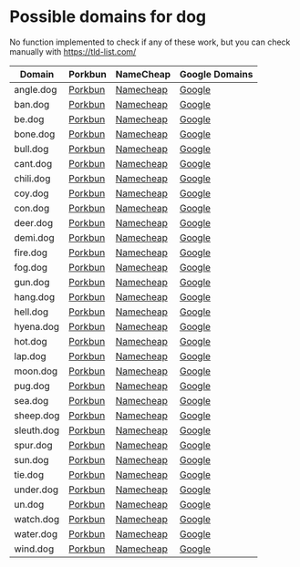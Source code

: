 # Possible domains for dog

No function implemented to check if any of these work, but you can check manually with https://tld-list.com/

| Domain | Porkbun | NameCheap | Google Domains |
|---|---|---|---|
| angle.dog | [Porkbun](https://porkbun.com/checkout/search?prb=e814663da1&tlds=&idnLanguage=&search=search&q=angle.dog) | [Namecheap](https://www.namecheap.com/domains/registration/results/?domain=angle.dog) | [Google](https://domains.google.com/registrar/search?searchTerm=angle.dog) |
| ban.dog | [Porkbun](https://porkbun.com/checkout/search?prb=e814663da1&tlds=&idnLanguage=&search=search&q=ban.dog) | [Namecheap](https://www.namecheap.com/domains/registration/results/?domain=ban.dog) | [Google](https://domains.google.com/registrar/search?searchTerm=ban.dog) |
| be.dog | [Porkbun](https://porkbun.com/checkout/search?prb=e814663da1&tlds=&idnLanguage=&search=search&q=be.dog) | [Namecheap](https://www.namecheap.com/domains/registration/results/?domain=be.dog) | [Google](https://domains.google.com/registrar/search?searchTerm=be.dog) |
| bone.dog | [Porkbun](https://porkbun.com/checkout/search?prb=e814663da1&tlds=&idnLanguage=&search=search&q=bone.dog) | [Namecheap](https://www.namecheap.com/domains/registration/results/?domain=bone.dog) | [Google](https://domains.google.com/registrar/search?searchTerm=bone.dog) |
| bull.dog | [Porkbun](https://porkbun.com/checkout/search?prb=e814663da1&tlds=&idnLanguage=&search=search&q=bull.dog) | [Namecheap](https://www.namecheap.com/domains/registration/results/?domain=bull.dog) | [Google](https://domains.google.com/registrar/search?searchTerm=bull.dog) |
| cant.dog | [Porkbun](https://porkbun.com/checkout/search?prb=e814663da1&tlds=&idnLanguage=&search=search&q=cant.dog) | [Namecheap](https://www.namecheap.com/domains/registration/results/?domain=cant.dog) | [Google](https://domains.google.com/registrar/search?searchTerm=cant.dog) |
| chili.dog | [Porkbun](https://porkbun.com/checkout/search?prb=e814663da1&tlds=&idnLanguage=&search=search&q=chili.dog) | [Namecheap](https://www.namecheap.com/domains/registration/results/?domain=chili.dog) | [Google](https://domains.google.com/registrar/search?searchTerm=chili.dog) |
| coy.dog | [Porkbun](https://porkbun.com/checkout/search?prb=e814663da1&tlds=&idnLanguage=&search=search&q=coy.dog) | [Namecheap](https://www.namecheap.com/domains/registration/results/?domain=coy.dog) | [Google](https://domains.google.com/registrar/search?searchTerm=coy.dog) |
| con.dog | [Porkbun](https://porkbun.com/checkout/search?prb=e814663da1&tlds=&idnLanguage=&search=search&q=con.dog) | [Namecheap](https://www.namecheap.com/domains/registration/results/?domain=con.dog) | [Google](https://domains.google.com/registrar/search?searchTerm=con.dog) |
| deer.dog | [Porkbun](https://porkbun.com/checkout/search?prb=e814663da1&tlds=&idnLanguage=&search=search&q=deer.dog) | [Namecheap](https://www.namecheap.com/domains/registration/results/?domain=deer.dog) | [Google](https://domains.google.com/registrar/search?searchTerm=deer.dog) |
| demi.dog | [Porkbun](https://porkbun.com/checkout/search?prb=e814663da1&tlds=&idnLanguage=&search=search&q=demi.dog) | [Namecheap](https://www.namecheap.com/domains/registration/results/?domain=demi.dog) | [Google](https://domains.google.com/registrar/search?searchTerm=demi.dog) |
| fire.dog | [Porkbun](https://porkbun.com/checkout/search?prb=e814663da1&tlds=&idnLanguage=&search=search&q=fire.dog) | [Namecheap](https://www.namecheap.com/domains/registration/results/?domain=fire.dog) | [Google](https://domains.google.com/registrar/search?searchTerm=fire.dog) |
| fog.dog | [Porkbun](https://porkbun.com/checkout/search?prb=e814663da1&tlds=&idnLanguage=&search=search&q=fog.dog) | [Namecheap](https://www.namecheap.com/domains/registration/results/?domain=fog.dog) | [Google](https://domains.google.com/registrar/search?searchTerm=fog.dog) |
| gun.dog | [Porkbun](https://porkbun.com/checkout/search?prb=e814663da1&tlds=&idnLanguage=&search=search&q=gun.dog) | [Namecheap](https://www.namecheap.com/domains/registration/results/?domain=gun.dog) | [Google](https://domains.google.com/registrar/search?searchTerm=gun.dog) |
| hang.dog | [Porkbun](https://porkbun.com/checkout/search?prb=e814663da1&tlds=&idnLanguage=&search=search&q=hang.dog) | [Namecheap](https://www.namecheap.com/domains/registration/results/?domain=hang.dog) | [Google](https://domains.google.com/registrar/search?searchTerm=hang.dog) |
| hell.dog | [Porkbun](https://porkbun.com/checkout/search?prb=e814663da1&tlds=&idnLanguage=&search=search&q=hell.dog) | [Namecheap](https://www.namecheap.com/domains/registration/results/?domain=hell.dog) | [Google](https://domains.google.com/registrar/search?searchTerm=hell.dog) |
| hyena.dog | [Porkbun](https://porkbun.com/checkout/search?prb=e814663da1&tlds=&idnLanguage=&search=search&q=hyena.dog) | [Namecheap](https://www.namecheap.com/domains/registration/results/?domain=hyena.dog) | [Google](https://domains.google.com/registrar/search?searchTerm=hyena.dog) |
| hot.dog | [Porkbun](https://porkbun.com/checkout/search?prb=e814663da1&tlds=&idnLanguage=&search=search&q=hot.dog) | [Namecheap](https://www.namecheap.com/domains/registration/results/?domain=hot.dog) | [Google](https://domains.google.com/registrar/search?searchTerm=hot.dog) |
| lap.dog | [Porkbun](https://porkbun.com/checkout/search?prb=e814663da1&tlds=&idnLanguage=&search=search&q=lap.dog) | [Namecheap](https://www.namecheap.com/domains/registration/results/?domain=lap.dog) | [Google](https://domains.google.com/registrar/search?searchTerm=lap.dog) |
| moon.dog | [Porkbun](https://porkbun.com/checkout/search?prb=e814663da1&tlds=&idnLanguage=&search=search&q=moon.dog) | [Namecheap](https://www.namecheap.com/domains/registration/results/?domain=moon.dog) | [Google](https://domains.google.com/registrar/search?searchTerm=moon.dog) |
| pug.dog | [Porkbun](https://porkbun.com/checkout/search?prb=e814663da1&tlds=&idnLanguage=&search=search&q=pug.dog) | [Namecheap](https://www.namecheap.com/domains/registration/results/?domain=pug.dog) | [Google](https://domains.google.com/registrar/search?searchTerm=pug.dog) |
| sea.dog | [Porkbun](https://porkbun.com/checkout/search?prb=e814663da1&tlds=&idnLanguage=&search=search&q=sea.dog) | [Namecheap](https://www.namecheap.com/domains/registration/results/?domain=sea.dog) | [Google](https://domains.google.com/registrar/search?searchTerm=sea.dog) |
| sheep.dog | [Porkbun](https://porkbun.com/checkout/search?prb=e814663da1&tlds=&idnLanguage=&search=search&q=sheep.dog) | [Namecheap](https://www.namecheap.com/domains/registration/results/?domain=sheep.dog) | [Google](https://domains.google.com/registrar/search?searchTerm=sheep.dog) |
| sleuth.dog | [Porkbun](https://porkbun.com/checkout/search?prb=e814663da1&tlds=&idnLanguage=&search=search&q=sleuth.dog) | [Namecheap](https://www.namecheap.com/domains/registration/results/?domain=sleuth.dog) | [Google](https://domains.google.com/registrar/search?searchTerm=sleuth.dog) |
| spur.dog | [Porkbun](https://porkbun.com/checkout/search?prb=e814663da1&tlds=&idnLanguage=&search=search&q=spur.dog) | [Namecheap](https://www.namecheap.com/domains/registration/results/?domain=spur.dog) | [Google](https://domains.google.com/registrar/search?searchTerm=spur.dog) |
| sun.dog | [Porkbun](https://porkbun.com/checkout/search?prb=e814663da1&tlds=&idnLanguage=&search=search&q=sun.dog) | [Namecheap](https://www.namecheap.com/domains/registration/results/?domain=sun.dog) | [Google](https://domains.google.com/registrar/search?searchTerm=sun.dog) |
| tie.dog | [Porkbun](https://porkbun.com/checkout/search?prb=e814663da1&tlds=&idnLanguage=&search=search&q=tie.dog) | [Namecheap](https://www.namecheap.com/domains/registration/results/?domain=tie.dog) | [Google](https://domains.google.com/registrar/search?searchTerm=tie.dog) |
| under.dog | [Porkbun](https://porkbun.com/checkout/search?prb=e814663da1&tlds=&idnLanguage=&search=search&q=under.dog) | [Namecheap](https://www.namecheap.com/domains/registration/results/?domain=under.dog) | [Google](https://domains.google.com/registrar/search?searchTerm=under.dog) |
| un.dog | [Porkbun](https://porkbun.com/checkout/search?prb=e814663da1&tlds=&idnLanguage=&search=search&q=un.dog) | [Namecheap](https://www.namecheap.com/domains/registration/results/?domain=un.dog) | [Google](https://domains.google.com/registrar/search?searchTerm=un.dog) |
| watch.dog | [Porkbun](https://porkbun.com/checkout/search?prb=e814663da1&tlds=&idnLanguage=&search=search&q=watch.dog) | [Namecheap](https://www.namecheap.com/domains/registration/results/?domain=watch.dog) | [Google](https://domains.google.com/registrar/search?searchTerm=watch.dog) |
| water.dog | [Porkbun](https://porkbun.com/checkout/search?prb=e814663da1&tlds=&idnLanguage=&search=search&q=water.dog) | [Namecheap](https://www.namecheap.com/domains/registration/results/?domain=water.dog) | [Google](https://domains.google.com/registrar/search?searchTerm=water.dog) |
| wind.dog | [Porkbun](https://porkbun.com/checkout/search?prb=e814663da1&tlds=&idnLanguage=&search=search&q=wind.dog) | [Namecheap](https://www.namecheap.com/domains/registration/results/?domain=wind.dog) | [Google](https://domains.google.com/registrar/search?searchTerm=wind.dog) |
